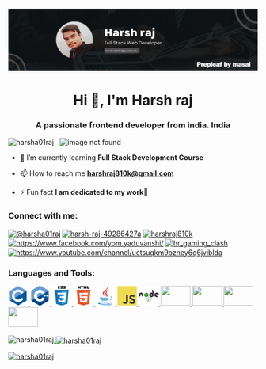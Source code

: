 ![logo](https://github.com/harsha01raj/harsha01raj/blob/main/Harsh%20raj%20(2).png)
<h1 align="center">Hi 👋, I'm Harsh raj</h1>
<h3 align="center">A passionate frontend developer from india. India</h3>
<img align="right" alt="image not found" width="400" src="https://camo.githubusercontent.com/cae12fddd9d6982901d82580bdf321d81fb299141098ca1c2d4891870827bf17/68747470733a2f2f6d69726f2e6d656469756d2e636f6d2f6d61782f313336302f302a37513379765349765f7430696f4a2d5a2e676966">

<p align="left"> <img src="https://komarev.com/ghpvc/?username=harsha01raj&label=Profile%20views&color=0e75b6&style=flat" alt="harsha01raj" /> </p>

- 🌱 I’m currently learning **Full Stack Development Course**

- 📫 How to reach me **harshraj810k@gmail.com**

- ⚡ Fun fact **I am dedicated to my work💼**

<h3 align="left">Connect with me:</h3>
<p align="left">
<a href="https://codepen.io/@harsha01raj" target="blank"><img align="center" src="https://raw.githubusercontent.com/rahuldkjain/github-profile-readme-generator/master/src/images/icons/Social/codepen.svg" alt="@harsha01raj" height="30" width="40" /></a>
<a href="https://linkedin.com/in/harsh-raj-49286427a" target="blank"><img align="center" src="https://raw.githubusercontent.com/rahuldkjain/github-profile-readme-generator/master/src/images/icons/Social/linked-in-alt.svg" alt="harsh-raj-49286427a" height="30" width="40" /></a>
<a href="https://codesandbox.com/harshraj810k" target="blank"><img align="center" src="https://raw.githubusercontent.com/rahuldkjain/github-profile-readme-generator/master/src/images/icons/Social/codesandbox.svg" alt="harshraj810k" height="30" width="40" /></a>
<a href="https://fb.com/https://www.facebook.com/yom.yaduvanshi/" target="blank"><img align="center" src="https://raw.githubusercontent.com/rahuldkjain/github-profile-readme-generator/master/src/images/icons/Social/facebook.svg" alt="https://www.facebook.com/yom.yaduvanshi/" height="30" width="40" /></a>
<a href="https://instagram.com/hr_gaming_clash" target="blank"><img align="center" src="https://raw.githubusercontent.com/rahuldkjain/github-profile-readme-generator/master/src/images/icons/Social/instagram.svg" alt="hr_gaming_clash" height="30" width="40" /></a>
<a href="https://www.youtube.com/c/https://www.youtube.com/channel/uctsuqkm9bzney6q6jviblda" target="blank"><img align="center" src="https://raw.githubusercontent.com/rahuldkjain/github-profile-readme-generator/master/src/images/icons/Social/youtube.svg" alt="https://www.youtube.com/channel/uctsuqkm9bzney6q6jviblda" height="30" width="40" /></a>
</p>

<h3 align="left">Languages and Tools:</h3>
<p align="left"> <a href="https://www.cprogramming.com/" target="_blank" rel="noreferrer"> <img src="https://raw.githubusercontent.com/devicons/devicon/master/icons/c/c-original.svg" alt="c" width="40" height="40"/> </a> <a href="https://www.w3schools.com/cpp/" target="_blank" rel="noreferrer"> <img src="https://raw.githubusercontent.com/devicons/devicon/master/icons/cplusplus/cplusplus-original.svg" alt="cplusplus" width="40" height="40"/> </a> <a href="https://www.w3schools.com/css/" target="_blank" rel="noreferrer"> <img src="https://raw.githubusercontent.com/devicons/devicon/master/icons/css3/css3-original-wordmark.svg" alt="css3" width="40" height="40"/> </a> <a href="https://www.w3.org/html/" target="_blank" rel="noreferrer"> <img src="https://raw.githubusercontent.com/devicons/devicon/master/icons/html5/html5-original-wordmark.svg" alt="html5" width="40" height="40"/> </a> <a href="https://www.java.com" target="_blank" rel="noreferrer"> <img src="https://raw.githubusercontent.com/devicons/devicon/master/icons/java/java-original.svg" alt="java" width="40" height="40"/> </a> <a href="https://developer.mozilla.org/en-US/docs/Web/JavaScript" target="_blank" rel="noreferrer"> <img src="https://raw.githubusercontent.com/devicons/devicon/master/icons/javascript/javascript-original.svg" alt="javascript" width="40" height="40"/> </a> <a href="https://nodejs.org" target="_blank" rel="noreferrer"> <img src="https://raw.githubusercontent.com/devicons/devicon/master/icons/nodejs/nodejs-original-wordmark.svg" alt="nodejs" width="40" height="40"/> </a> <a href="https://postman.com" target="_blank" <img src="https://raw.githubusercontent.com/devicons/devicon/master/icons/react/react-original-wordmark.svg" alt="react" width="40" height="40"/> </a> <a href="https://unity.com/" target="_blank" rel="noreferrer"  width="40" height="40">  </a> 
<a href="https://expressjs.com/" target="_blank" rel="noreferrer"> <img src="https://media.licdn.com/dms/image/C5612AQFCsQWs2vuA6w/article-cover_image-shrink_600_2000/0/1520088184902?e=2147483647&v=beta&t=qz6tnsI15S50SFFbeYX0SRpu0vQAmikxYiVcIk2yqnU"  width="60" height="40"/>
<a href="https://www.mongodb.com/" target="_blank" rel="noreferrer"> <img src="https://1000logos.net/wp-content/uploads/2020/08/MongoDB-Logo-500x313.png"  width="60" height="40"/>
<a href="https://www.npmjs.com/package/mongoose" rel="noreferrer"> <img src="https://miro.medium.com/v2/resize:fit:720/format:webp/1*OYpEW3PMltGC2MVvJ-5QTw.png"  width="60" height="40"/>
      <a href="https://www.npmjs.com/" target="_blank" rel="noreferrer"> <img src="https://logowik.com/content/uploads/images/npm-inc7007.logowik.com.webp"  width="60" height="40"/>
</p>

<p><img align="left" src="https://github-readme-stats.vercel.app/api/top-langs?username=harsha01raj&show_icons=true&locale=en&layout=compact" alt="harsha01raj" /></p>

<p>&nbsp;<img align="center" src="https://github-readme-stats.vercel.app/api?username=harsha01raj&show_icons=true&locale=en" alt="harsha01raj" /></p>

<p><img align="center" src="https://github-readme-streak-stats.herokuapp.com/?user=harsha01raj&" alt="harsha01raj" /></p>
